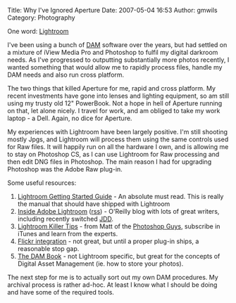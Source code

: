 Title: Why I've Ignored Aperture
Date: 2007-05-04 16:53
Author: gmwils
Category: Photography

One word: [Lightroom][]

I've been using a bunch of [DAM][] software over the years, but had
settled on a mixture of iView Media Pro and Photoshop to fulfil my
digital darkroom needs. As I've progressed to outputting substantially
more photos recently, I wanted something that would allow me to rapidly
process files, handle my DAM needs and also run cross platform.

The two things that killed Aperture for me, rapid and cross platform. My
recent investments have gone into lenses and lighting equipment, so am
still using my trusty old 12" PowerBook. Not a hope in hell of Aperture
running on that, let alone nicely. I travel for work, and am obliged to
take my work laptop - a Dell. Again, no dice for Aperture.

My experiences with Lightroom have been largely positive. I'm still
shooting mostly Jpgs, and Lightroom will process them using the same
controls used for Raw files. It will happily run on all the hardware I
own, and is allowing me to stay on Photoshop CS, as I can use Lightroom
for Raw processing and then edit DNG files in Photoshop. The main reason
I had for upgrading Photoshop was the Adobe Raw plug-in.

Some useful resources:

1.  [Lightroom Getting Started Guide][] - An absolute must read. This is
    really the manual that should have shipped with Lightroom
2.  [Inside Adobe Lightroom][] ([rss][]) - O'Reilly blog with lots of
    great writers, including recently switched [JDD][].
3.  [Lightroom Killer Tips][] - from Matt of the [Photoshop Guys][],
    subscribe in iTunes and learn from the experts.
4.  [Flickr integration][] - not great, but until a proper plug-in
    ships, a reasonable stop gap.
5.  [The DAM Book][DAM] - not Lightroom specific, but great for the
    concepts of Digital Asset Management (ie. how to store your photos).

The next step for me is to actually sort out my own DAM procedures. My
archival process is rather ad-hoc. At least I know what I should be
doing and have some of the required tools.

</p>

  [Lightroom]: http://www.adobe.com/products/photoshoplightroom/
    "Adobe Photoshop Lightroom"
  [DAM]: http://www.amazon.com/exec/obidos/asin/0596100183/ref=nosim/pseudofish-20
    "The DAM Book"
  [Lightroom Getting Started Guide]: http://www.adobe.com/cfusion/designcenter/search.cfm?product=Photoshop+Lightroom&go=Go
  [Inside Adobe Lightroom]: http://digitalmedia.oreilly.com/lightroom/
  [rss]: http://www.oreillynet.com/pub/feed/77
  [JDD]: http://www.oreillynet.com/digitalmedia/blog/2007/05/a_tale_of_two_tools.html
    "James Duncan Davidson"
  [Lightroom Killer Tips]: http://www.lightroomkillertips.com/
  [Photoshop Guys]: http://www.photoshoptv.com/ "Photoshop Guys"
  [Flickr integration]: http://blog.mayyan.net/2007/03/27/lightroom-flickr-uploadr-set-up/
